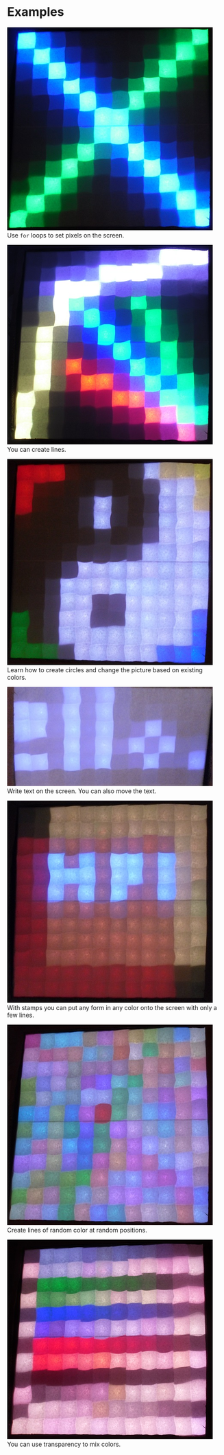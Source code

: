 Examples
========

[![cross](cross/cross.jpg)](cross#cross)  
Use `for` loops to set pixels on the screen.

[![lines](lines/lines.jpg)](lines#lines)  
You can create lines.

[![coderdojo](coderdojo/coderdojo.jpg)](coderdojo#coderdojo)  
Learn how to create circles and change the picture based on existing colors.

[![Hello_World](Hello_World/Hello_World.jpg)](Hello_World#hello_world)  
Write text on the screen. You can also move the text.

[![hpi_logo](hpi_logo/hpi_logo.jpg)](hpi_logo#hpi_logo)  
With stamps you can put any form in any color onto the screen with only a few lines.

[![random_lines](random_lines/random_lines.jpg)](random_lines#random_lines)  
Create lines of random color at random positions.

[![transparency](transparency/transparency.jpg)](transparency#transparency)  
You can use transparency to mix colors.

